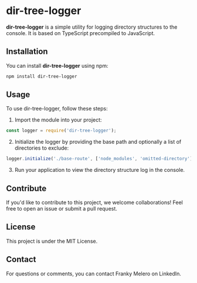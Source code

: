 # dir-tree-logger

**dir-tree-logger**  is a simple utility for logging directory structures to the console. It is based on TypeScript precompiled to JavaScript.

## Installation

You can install **dir-tree-logger** using npm:

```bash
npm install dir-tree-logger
```

## Usage
To use dir-tree-logger, follow these steps:

1. Import the module into your project:

```javascript
const logger = require('dir-tree-logger');
```

2. Initialize the logger by providing the base path and optionally a list of directories to exclude:

```javascript
logger.initialize('./base-route', ['node_modules', 'omitted-directory']);
```
3. Run your application to view the directory structure log in the console.


## Contribute
If you'd like to contribute to this project, we welcome collaborations! Feel free to open an issue or submit a pull request.

## License
This project is under the MIT License.

## Contact
For questions or comments, you can contact Franky Melero on LinkedIn.